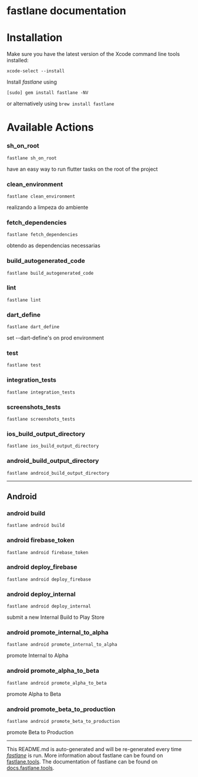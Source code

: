fastlane documentation
================
# Installation

Make sure you have the latest version of the Xcode command line tools installed:

```
xcode-select --install
```

Install _fastlane_ using
```
[sudo] gem install fastlane -NV
```
or alternatively using `brew install fastlane`

# Available Actions
### sh_on_root
```
fastlane sh_on_root
```
have an easy way to run flutter tasks on the root of the project
### clean_environment
```
fastlane clean_environment
```
realizando a limpeza do ambiente
### fetch_dependencies
```
fastlane fetch_dependencies
```
obtendo as dependencias necessarias
### build_autogenerated_code
```
fastlane build_autogenerated_code
```

### lint
```
fastlane lint
```

### dart_define
```
fastlane dart_define
```
set --dart-define's on prod environment
### test
```
fastlane test
```

### integration_tests
```
fastlane integration_tests
```

### screenshots_tests
```
fastlane screenshots_tests
```

### ios_build_output_directory
```
fastlane ios_build_output_directory
```

### android_build_output_directory
```
fastlane android_build_output_directory
```


----

## Android
### android build
```
fastlane android build
```

### android firebase_token
```
fastlane android firebase_token
```

### android deploy_firebase
```
fastlane android deploy_firebase
```

### android deploy_internal
```
fastlane android deploy_internal
```
submit a new Internal Build to Play Store
### android promote_internal_to_alpha
```
fastlane android promote_internal_to_alpha
```
promote Internal to Alpha
### android promote_alpha_to_beta
```
fastlane android promote_alpha_to_beta
```
promote Alpha to Beta
### android promote_beta_to_production
```
fastlane android promote_beta_to_production
```
promote Beta to Production

----

This README.md is auto-generated and will be re-generated every time [_fastlane_](https://fastlane.tools) is run.
More information about fastlane can be found on [fastlane.tools](https://fastlane.tools).
The documentation of fastlane can be found on [docs.fastlane.tools](https://docs.fastlane.tools).
